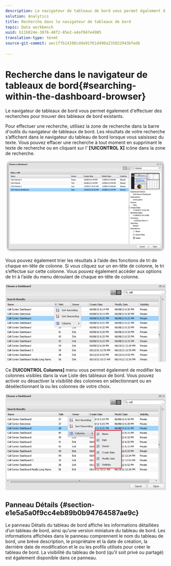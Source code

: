 ```yaml
---
description: Le navigateur de tableaux de bord vous permet également d'effectuer des recherches pour trouver des tableaux de bord existants.
solution: Analytics
title: Recherche dans le navigateur de tableaux de bord
topic: Data workbench
uuid: b11b024e-3876-48f2-85e2-a4af047e4985
translation-type: tm+mt
source-git-commit: aec1f7b14198cdde91f61d490a235022943bfedb

---
```



# Recherche dans le navigateur de tableaux de bord{#searching-within-the-dashboard-browser}

Le navigateur de tableaux de bord vous permet également d&#39;effectuer des recherches pour trouver des tableaux de bord existants.

Pour effectuer une recherche, utilisez la zone de recherche dans la barre d&#39;outils du navigateur de tableaux de bord. Les résultats de votre recherche s’affichent dans le navigateur du tableau de bord lorsque vous saisissez du texte. Vous pouvez effacer une recherche à tout moment en supprimant le texte de recherche ou en cliquant sur l’ **[!UICONTROL X]** icône dans la zone de recherche.

![](assets/search.png)

Vous pouvez également trier les résultats à l’aide des fonctions de tri de chaque en-tête de colonne. Si vous cliquez sur un en-tête de colonne, le tri s’effectue sur cette colonne. Vous pouvez également accéder aux options de tri à l’aide du menu déroulant de chaque en-tête de colonne.

![](assets/sorting.png)

Ce **[!UICONTROL Columns]** menu vous permet également de modifier les colonnes visibles dans la vue Liste des tableaux de bord. Vous pouvez activer ou désactiver la visibilité des colonnes en sélectionnant ou en désélectionnant la ou les colonnes de votre choix.

![](assets/sorting_columns.png)

## Panneau Détails {#section-e1e5a5a0f9cc4eb89b0b94764587ae9c}

Le panneau Détails du tableau de bord affiche les informations détaillées d’un tableau de bord, ainsi qu’une version miniature du tableau de bord. Les informations affichées dans le panneau comprennent le nom du tableau de bord, une brève description, le propriétaire et la date de création, la dernière date de modification et le ou les profils utilisés pour créer le tableau de bord. La visibilité du tableau de bord (qu’il soit privé ou partagé) est également disponible dans ce panneau.
